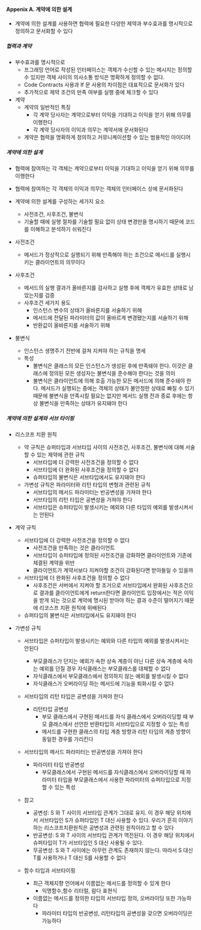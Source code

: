 #### Appenix A. 계약에 의한 설계

- 계약에 의한 설계를 사용하면 협력에 필요한 다양한 제약과 부수효과를 명시적으로 정의하고 문서화할 수 있다

##### 협력과 계약

- 부수효과를 명시적으로
  - 프그래밍 언어로 작성된 인터페이스는 객체가 수신할 수 있는 메시지는 정의할 수 있지만 객체 사이의 의사소통 방식은 명확하게 정의할 수 없다.
  - Code Contracts 사용과 If 문 사용의 차이점은 대표적으로 문서화가 있다
  - 추가적으로 제약 조건의 만족 여부를 실행 중에 체크할 수 있다
- 계약
  - 계약의 일반적인 특징
    - 각 계약 당사자는 계약으로부터 이익을 기대하고 이익을 얻기 위해 의무를 이행한다
    - 각 계약 당사자의 이익과 의무는 계약서에 문서화된다
  - 계약은 협력을 명확하게 정의하고 커뮤니케이션할 수 있는 범용적인 아이디어

##### 계약에 의한 설계

- 협력에 참여하는 각 객체는 계약으로부터 이익을 기대하고 이익을 얻기 위해 의무를 이행한다
- 협력에 참여하는 각 객체의 이익과 의무는 객체의 인터페이스 상에 문서화된다
- 계약에 의한 설계를 구성하는 세가지 요소
  - 사전조건, 사후조건, 불변식
  - 기술할 때에 실행 절차를 기술할 필요 없이 상태 변경만을 명시하기 때문에 코드를 이해하고 분석하기 쉬워진다
- 사전조건
  - 메서드가 정상적으로 실행되기 위해 만족해야 하는 조건으로 메서드를 실행시키는 클라이언트의 의무이다
		
- 사후조건
  - 메서드의 실행 결과가 올바른지를 검사하고 실행 후에 객체가 유효한 상태로 남았는지를 검증
  - 사후조건 세가지 용도
    - 인스턴스 변수의 상태가 올바른지를 서술하기 위해
    - 메서드에 전달된 파라미터의 값이 올바르게 변경됐는지를 서술하기 위해
    - 반환값이 올바른지를 서술하기 위해
- 불변식
  - 인스턴스 생명주기 전반에 걸쳐 지켜야 하는 규칙을 명세
  - 특성
    - 불변식은 클래스의 모든 인스턴스가 생성된 후에 만족돼야 한다. 이것은 클래스에 정의된 모든 생성자는 불변식을 준수해야 한다는 것을 의미
    - 불변식은 클라이언트에 의해 호출 가능한 모든 메서드에 의해 준수돼야 한다. 메서드가 실행되는 중에는 객체의 상태가 불안정한 상태로 빠질 수 있기 때문에 불변식을 만족시킬 필요는 없지만 메서드 실행 전과 종료 후에는 항상 불변식을 만족하는 상태가 유지돼야 한다

##### 계약에 의한 설계와 서브 타이핑

- 리스코프 치환 원칙 
  - 약 규칙은 슈퍼타입과 서브타입 사이의 사전조건, 사후조건, 불변식에 대해 서술할 수 있는 제약에 관한 규칙
    - 서브타입에 더 강력한 사전조건을 정의할 수 없다 
    - 서브타입에 더 완화된 사후조건을 정의할 수 없다
    - 슈퍼타입의 불변식은 서브타입에서도 유지돼야 한다
  - 가변성 규칙은 파라미터와 리턴 타입의 변형과 관련된 규칙
    - 서브타입의 메서드 파라미터는 반공변성을 가져야 한다
    - 서브타입의 리턴 타입은 공변성을 가져야 한다
    - 서브타입은 슈퍼타입이 발생시키는 예외와 다른 타입의 예외를 발생시켜서는 안된다

- 계약 규칙
  - 서브타입에 더 강력한 사전조건을 정의할 수 없다
    - 사전조건을 만족하는 것은 클라이언트
    - 서브타입이 슈퍼타입에 정의된 사전조건을 강화하면 클라이언트와 기존에 체결된 계약을 위반
    - 클라이언트가 계약서보다 지켜야할 조건이 강화된다면 받아들일 수 있을까
  - 서브타입에 더 완화된 사후조건을 정의할 수 없다
    - 사후조건은 서버에서 지켜야 할 조거으로 서브타입에서 완화된 사후조건으로 결과를 클라이언트에게 return한다면 클라이언트 입장에서는 적은 이익을 받게 되는 것으로 계약에 명시된 받아야 하는 결과 수준이 떨어지기 때문에 리코스프 치환 원칙에 위배된다
  - 슈퍼타입의 불변식은 서브타입에서도 유지돼야 한다
			
- 가변성 규칙
  - 서브타입은 슈퍼타입이 발생시키는 예외와 다른 타입의 예외를 발생시켜서는 안된다
    - 부모클래스가 던지는 예외가 속한 상속 계층이 아닌 다른 상속 계층에 속하는 예외를 던질 경우 자식클래스는 부모클래스를 대체할 수 없다
    - 자식클래스에서 부모클래스에서 정의하지 않는 예외를 발생시킬 수 없다
    - 자식클래스가 오버라이딩 하는 메서드에 기능을 퇴화시킬 수 없다
			
  - 서브타입의 리턴 타입은 공변성을 가져야 한다
    - 리턴타입 공변성
      - 부모 클래스에서 구현된 메서드를 자식 클래스에서 오버라이딩할 때 부모 클래스에서 선언한 반환타입의 서브타입으로 지정할 수 있는 특성
      - 메서드를  구현한 클래스의 타입 계층 방향과 리턴 타입의 계층 방향이 동일한 경우를 가리킨다
  - 서브타입의 메서드 파라미터는 반공변성을 가져야 한다
    - 파라미터 타입 반공변성
      - 부모클래스에서 구현된 메서드를 자식클래스에서 오버라이딩할 때 파라미터 타입을 부모클래스에서 사용한 파라미터의 슈퍼타입으로 지정할 수 있는 특성
  - 참고
    - 공변성: S 와 T 사이의 서브타입 관계가 그대로 유지. 이 경우 해당 위치에서 서브타입인 S가 슈퍼타입인 T 대신 사용할 수 있다. 우리가 흔히 이야기하는 리스코프치환원칙은 공변성과 관련된 원칙이라고 할 수 있다
    - 반공변성:  S 와 T 사이의 서브타입 관계가 역전된다. 이 경우 해당 위치에서 슈퍼타입이 T가 서브타입인 S 대신 사용될 수 있다.
    - 무공변성: S 와 T 사이에는 아무런 관계도 존재하지 않는다. 따라서 S 대신 T를 사용하거나 T 대신 S를 사용할 수 없다
  - 함수 타입과 서브타이핑
    - 최근 객체지향 언어에서 이름없는 메서드를 정의할 수 있게 한다
      - 익명함수,함수 리터럴, 람다 표현식
    - 이름없는 메서드를 정의한 타입의 서브타입 정의, 오버라이딩 또한 가능하다
      - 파라미터 타입의 반공변성, 리턴타입의 공변성을 갖으면 오버라이딩은 가능하다